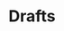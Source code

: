 <script setup>
import SwaggerUI from "@/swagger/view/SwaggerUI.vue"
import swaggerDeleteJson from "@/swagger/json/general/drafts/delete.json";
import swaggerExistsJson from "@/swagger/json/general/drafts/exists.json";
import swaggerGetInfoJson from "@/swagger/json/general/drafts/get-info.json";
import swaggerGetJson from "@/swagger/json/general/drafts/get.json";
import swaggerListJson from "@/swagger/json/general/drafts/list.json";
import swaggerSaveJson from "@/swagger/json/general/drafts/save.json";

const swaggerDeleteSpecs = [
  { json: swaggerDeleteJson, domId:"delete", protected:true },
];
const swaggerExistsSpecs = [
  { json: swaggerExistsJson, domId:"exists", protected:true },
];
const swaggerGetInfoSpecs = [
  { json: swaggerGetInfoJson, domId:"getInfo", protected:true },
];
const swaggerGetSpecs = [
  { json: swaggerListJson, domId:"get", protected:true },
];
const swaggerListSpecs = [
  { json: swaggerListJson, domId:"list", protected:true },
];
const swaggerSaveSpecs = [
  { json: swaggerSaveJson, domId:"save", protected:true },
];
</script>

# Drafts

<!--@include: @/../components/general/drafts/delete.md-->

<!--@include: @/../components/general/drafts/exists.md-->

<!--@include: @/../components/general/drafts/get-info.md-->

<!--@include: @/../components/general/drafts/get.md-->

<!--@include: @/../components/general/drafts/list.md-->

<!--@include: @/../components/general/drafts/save.md-->
